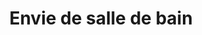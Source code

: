 ---
title: "Envie de salle de bain"
url: /saint-gregoire/envie-de-salle-de-bain/
shop: salle de bains
---